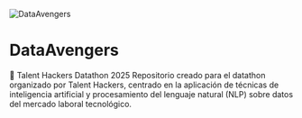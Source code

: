 ![DataAvengers](https://github.com/user-attachments/assets/e4a6c19f-0cd9-4490-b0b1-1be81c9e6371)
# DataAvengers
🤖 Talent Hackers Datathon 2025 Repositorio creado para el datathon organizado por Talent Hackers, centrado en la aplicación de técnicas de inteligencia artificial y procesamiento del lenguaje natural (NLP) sobre datos del mercado laboral tecnológico.

